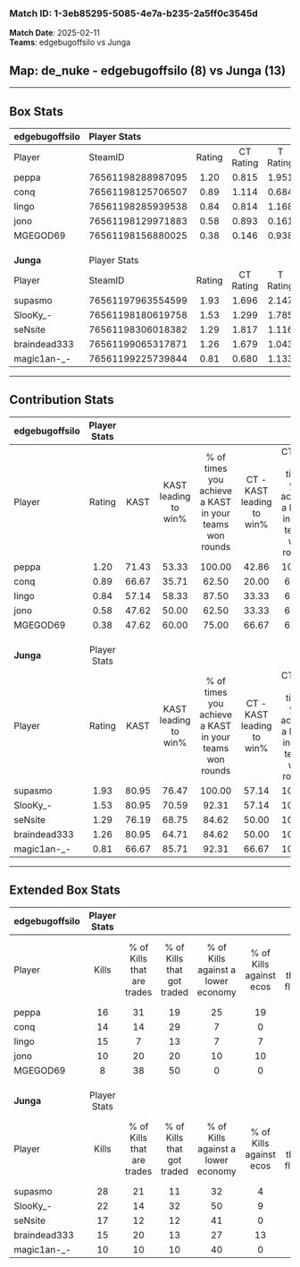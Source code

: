 ### Match ID: 1-3eb85295-5085-4e7a-b235-2a5ff0c3545d  
**Match Date**: 2025-02-11  
**Teams**: edgebugoffsilo vs Junga  

## **Map**: de_nuke - edgebugoffsilo (8) vs Junga (13)  
---  

## Box Stats  

| **edgebugoffsilo** | Player Stats      |        |           |          |       |       |       |         |        |      |     |
| :- | :- | :-: | :-: | :-: | :-: | :-: | :-: | :-: | :-: | :-: | :-: |
| Player             | SteamID           | Rating | CT Rating | T Rating | KAST  |  ADR  | Kills | Assists | Deaths | K/D  | HS% |
| peppa              | 76561198288987095 |  1.20  |   0.815   |  1.951   | 71.43 | 97.1  |  16   |    6    |   15   | 1.07 | 81  |
| conq               | 76561198125706507 |  0.89  |   1.114   |  0.684   | 66.67 | 63.0  |  14   |    4    |   18   | 0.78 | 71  |
| Iingo              | 76561198285939538 |  0.84  |   0.814   |  1.168   | 57.14 | 77.7  |  15   |    0    |   20   | 0.75 | 86  |
| jono               | 76561198129971883 |  0.58  |   0.893   |  0.161   | 47.62 | 70.6  |  10   |    3    |   19   | 0.53 | 30  |
| MGEGOD69           | 76561198156880025 |  0.38  |   0.146   |  0.938   | 47.62 | 43.3  |   8   |    3    |   20   | 0.40 | 50  |
|                    |                   |        |           |          |       |       |       |         |        |      |     |
|                    |                   |        |           |          |       |       |       |         |        |      |     |
|                    |                   |        |           |          |       |       |       |         |        |      |     |
| **Junga**          | Player Stats      |        |           |          |       |       |       |         |        |      |     |
| Player             | SteamID           | Rating | CT Rating | T Rating | KAST  |  ADR  | Kills | Assists | Deaths | K/D  | HS% |
| supasmo            | 76561197963554599 |  1.93  |   1.696   |  2.147   | 80.95 | 129.3 |  28   |    3    |   12   | 2.33 | 67  |
| SlooKy_-           | 76561198180619758 |  1.53  |   1.299   |  1.785   | 80.95 | 98.1  |  22   |    2    |   14   | 1.57 | 50  |
| seNsite            | 76561198306018382 |  1.29  |   1.817   |  1.116   | 76.19 | 83.5  |  17   |    2    |   12   | 1.42 | 70  |
| braindead333       | 76561199065317871 |  1.26  |   1.679   |  1.043   | 80.95 | 81.8  |  15   |    8    |   12   | 1.25 | 40  |
| magic1an-_-        | 76561199225739844 |  0.81  |   0.680   |  1.133   | 66.67 | 50.6  |  10   |    4    |   13   | 0.77 | 70  |
---  

## Contribution Stats  

| **edgebugoffsilo** | Player Stats |       |                      |                                                        |                           |                                                             |                          |                                                            |
| :- | :-: | :-: | :-: | :-: | :-: | :-: | :-: | :-: |
| Player             |    Rating    | KAST  | KAST leading to win% | % of times you achieve a KAST in your teams won rounds | CT - KAST leading to win% | CT - % of times you achieve a KAST in your teams won rounds | T - KAST leading to win% | T - % of times you achieve a KAST in your teams won rounds |
| peppa              |     1.20     | 71.43 |        53.33         |                         100.00                         |           42.86           |                           100.00                            |          62.50           |                           100.00                           |
| conq               |     0.89     | 66.67 |        35.71         |                         62.50                          |           20.00           |                            66.67                            |          75.00           |                           60.00                            |
| Iingo              |     0.84     | 57.14 |        58.33         |                         87.50                          |           33.33           |                            66.67                            |          83.33           |                           100.00                           |
| jono               |     0.58     | 47.62 |        50.00         |                         62.50                          |           33.33           |                            66.67                            |          75.00           |                           60.00                            |
| MGEGOD69           |     0.38     | 47.62 |        60.00         |                         75.00                          |           66.67           |                            66.67                            |          57.14           |                           80.00                            |
|                    |              |       |                      |                                                        |                           |                                                             |                          |                                                            |
|                    |              |       |                      |                                                        |                           |                                                             |                          |                                                            |
|                    |              |       |                      |                                                        |                           |                                                             |                          |                                                            |
| **Junga**          | Player Stats |       |                      |                                                        |                           |                                                             |                          |                                                            |
| Player             |    Rating    | KAST  | KAST leading to win% | % of times you achieve a KAST in your teams won rounds | CT - KAST leading to win% | CT - % of times you achieve a KAST in your teams won rounds | T - KAST leading to win% | T - % of times you achieve a KAST in your teams won rounds |
| supasmo            |     1.93     | 80.95 |        76.47         |                         100.00                         |           57.14           |                           100.00                            |          90.00           |                           100.00                           |
| SlooKy_-           |     1.53     | 80.95 |        70.59         |                         92.31                          |           57.14           |                           100.00                            |          80.00           |                           88.89                            |
| seNsite            |     1.29     | 76.19 |        68.75         |                         84.62                          |           50.00           |                           100.00                            |          87.50           |                           77.78                            |
| braindead333       |     1.26     | 80.95 |        64.71         |                         84.62                          |           50.00           |                           100.00                            |          77.78           |                           77.78                            |
| magic1an-_-        |     0.81     | 66.67 |        85.71         |                         92.31                          |           66.67           |                           100.00                            |          100.00          |                           88.89                            |
---  

## Extended Box Stats  

| **edgebugoffsilo** | Player Stats |                            |                            |                                    |                         |                              |                                 |        |                             |                                     |                          |                               |                            |
| :- | :-: | :-: | :-: | :-: | :-: | :-: | :-: | :-: | :-: | :-: | :-: | :-: | :-: |
| Player             |    Kills     | % of Kills that are trades | % of Kills that got traded | % of Kills against a lower economy | % of Kills against ecos | % of Kills that are flawless | % of Kills that are close duels | Deaths | % of Deaths that get traded | % of Deaths against a lower economy | % of Deaths against ecos | % of Deaths that are flawless | % of Deaths that are close |
| peppa              |      16      |             31             |             19             |                 25                 |           19            |              81              |                0                |   15   |             27              |                  7                  |            0             |              53               |             13             |
| conq               |      14      |             14             |             29             |                 7                  |            0            |              57              |                7                |   18   |              6              |                 17                  |            6             |              67               |             0              |
| Iingo              |      15      |             7              |             13             |                 7                  |            7            |              80              |                0                |   20   |             25              |                 10                  |            5             |              70               |             5              |
| jono               |      10      |             20             |             20             |                 10                 |           10            |              60              |               10                |   19   |              5              |                 11                  |            5             |              68               |             21             |
| MGEGOD69           |      8       |             38             |             50             |                 0                  |            0            |              63              |               13                |   20   |             20              |                 10                  |            5             |              75               |             10             |
|                    |              |                            |                            |                                    |                         |                              |                                 |        |                             |                                     |                          |                               |                            |
|                    |              |                            |                            |                                    |                         |                              |                                 |        |                             |                                     |                          |                               |                            |
|                    |              |                            |                            |                                    |                         |                              |                                 |        |                             |                                     |                          |                               |                            |
| **Junga**          | Player Stats |                            |                            |                                    |                         |                              |                                 |        |                             |                                     |                          |                               |                            |
| Player             |    Kills     | % of Kills that are trades | % of Kills that got traded | % of Kills against a lower economy | % of Kills against ecos | % of Kills that are flawless | % of Kills that are close duels | Deaths | % of Deaths that get traded | % of Deaths against a lower economy | % of Deaths against ecos | % of Deaths that are flawless | % of Deaths that are close |
| supasmo            |      28      |             21             |             11             |                 32                 |            4            |              68              |                7                |   12   |              8              |                 33                  |            8             |              67               |             17             |
| SlooKy_-           |      22      |             14             |             32             |                 50                 |            9            |              68              |                9                |   14   |             14              |                 29                  |            0             |              93               |             0              |
| seNsite            |      17      |             12             |             12             |                 41                 |            0            |              59              |                0                |   12   |             42              |                 42                  |            8             |              75               |             0              |
| braindead333       |      15      |             20             |             13             |                 27                 |           13            |              60              |               20                |   12   |             17              |                 25                  |            0             |              50               |             8              |
| magic1an-_-        |      10      |             10             |             10             |                 40                 |            0            |              70              |               20                |   13   |             38              |                 38                  |            8             |              54               |             0              |
